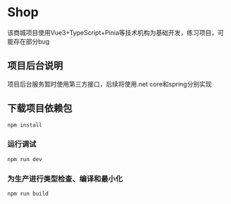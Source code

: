 # Shop

该商城项目使用Vue3+TypeScript+Pinia等技术机构为基础开发，练习项目，可能存在部分bug

## 项目后台说明
项目后台服务暂时使用第三方接口，后续将使用.net core和spring分别实现


## 下载项目依赖包

```sh
npm install
```

### 运行调试

```sh
npm run dev
```

### 为生产进行类型检查、编译和最小化

```sh
npm run build
```
